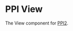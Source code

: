 PPI View
========

[@ppi]: http://ppi.io/  "PPI Framework - The PHP Meta Framework"

The View component for [PPI2][@ppi].